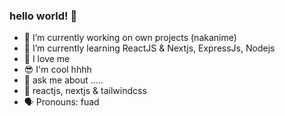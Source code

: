 ### hello world! 👋 
 
- 🔭 I’m currently working on own projects (nakanime) 
- 🌱 I’m currently learning ReactJS & Nextjs, ExpressJs, Nodejs 
- 🙌 I love me
- 😎 I'm cool hhhh 
- 💬 ask me about .....
- 💯 reactjs, nextjs & tailwindcss
- 🗣 Pronouns: fuad 
<!--
**fsholehan/fsholehan** is a ✨ _special_ ✨ repository because its `README.md` (this file) appears on your GitHub profile.

Here are some ideas to get you started:

- 🔭 I’m currently working on own projects
- 🌱 I’m currently learning ReactJS
- 👯 I’m looking to collaborate on ...
- 🤔 I’m looking for help with ...
- 💬 Ask me about ...
- 📫 How to reach me: ...
- 😄 Pronouns: ...
- ⚡ Fun fact: ...
-->
